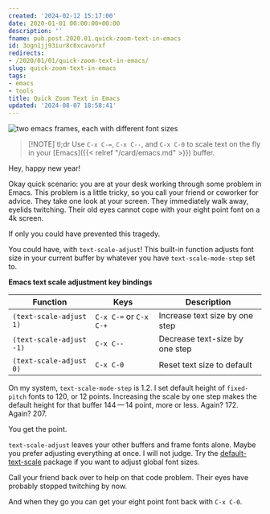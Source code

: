 ```yaml
---
created: '2024-02-12 15:17:00'
date: 2020-01-01 00:00:00+00:00
description: ''
fname: pub.post.2020.01.quick-zoom-text-in-emacs
id: 3ogn1jj93iur8c6xcavorxf
redirects:
- /2020/01/01/quick-zoom-text-in-emacs/
slug: quick-zoom-text-in-emacs
tags:
- emacs
- tools
title: Quick Zoom Text in Emacs
updated: '2024-08-07 18:58:41'
---
```


![two emacs frames, each with different font sizes](assets/img/2020/cover-2020-01-01.png)

> [!NOTE] tl;dr
> Use `C-x C-=`, `C-x C--`, and `C-x C-0` to scale text on the fly in your [Emacs]({{< relref "/card/emacs.md" >}}) buffer.

Hey, happy new year!

Okay quick scenario: you are at your desk working through some problem in Emacs. This problem is a little tricky, so you call your friend or coworker for advice. They take one look at your screen. They immediately walk away, eyelids twitching. Their old eyes cannot cope with your eight point font on a 4k screen.

If only you could have prevented this tragedy.

You could have, with `text-scale-adjust`\! This built-in function adjusts font size in your current buffer by whatever you have `text-scale-mode-step` set to.

**Emacs text scale adjustment key bindings**

| Function                 | Keys                   | Description                    |
| ------------------------ | ---------------------- | ------------------------------ |
| `(text-scale-adjust 1)`  | `C-x C-=` or `C-x C-+` | Increase text size by one step |
| `(text-scale-adjust -1)` | `C-x C--`              | Decrease text-size by one step |
| `(text-scale-adjust 0)`  | `C-x C-0`              | Reset text size to default     |

On my system, `text-scale-mode-step` is 1.2. I set default height of `fixed-pitch` fonts to 120, or 12 points. Increasing the scale by one step makes the default height for that buffer 144 — 14 point, more or less. Again? 172. Again? 207.

You get the point.

`text-scale-adjust` leaves your other buffers and frame fonts alone. Maybe you prefer adjusting everything at once. I will not judge. Try the [default-text-scale](https://github.com/purcell/default-text-scale) package if you want to adjust global font sizes.

Call your friend back over to help on that code problem. Their eyes have probably stopped twitching by now.

And when they go you can get your eight point font back with `C-x C-0`.